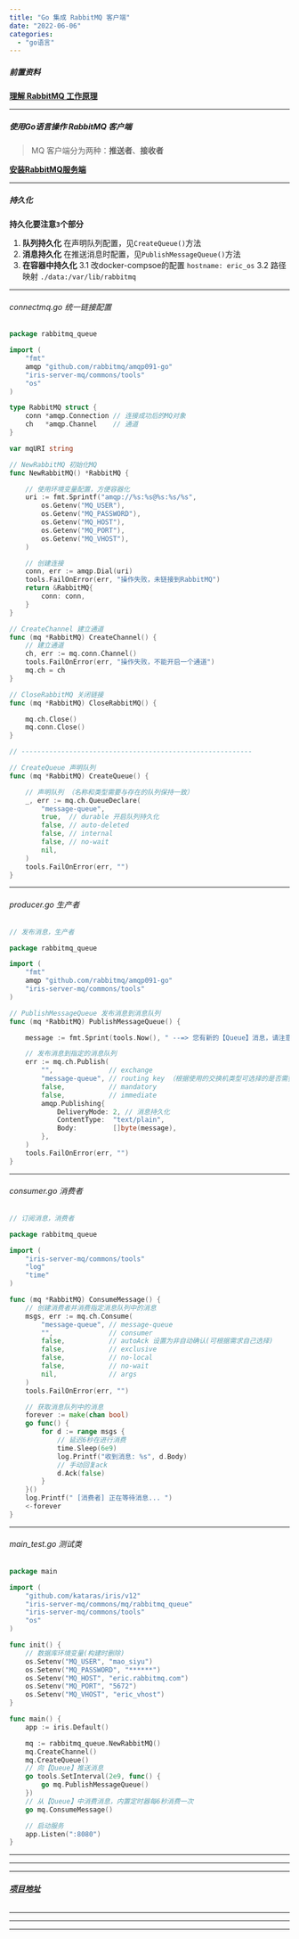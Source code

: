 ```yaml
---
title: "Go 集成 RabbitMQ 客户端"
date: "2022-06-06"
categories: 
  - "go语言"
---
```


##### 前置资料

**[理解 RabbitMQ 工作原理](http://www.dev-share.top/2022/09/09/%e7%90%86%e8%a7%a3-rabbitmq-%e5%b7%a5%e4%bd%9c%e5%8e%9f%e7%90%86/ "理解 RabbitMQ 工作原理")**

* * *

##### 使用Go语言操作 RabbitMQ 客户端

> MQ 客户端分为两种：**推送者**、**接收者**

**[安装RabbitMQ服务端](http://www.dev-share.top/2020/02/09/docker-compose-%e5%ae%89%e8%a3%85-rabbitmq/ "安装RabbitMQ服务端")**

* * *

##### **持久化**

**持久化要注意`3`个部分**

1. **队列持久化** 在声明队列配置，见`CreateQueue()`方法
2. **消息持久化** 在推送消息时配置，见`PublishMessageQueue()`方法
3. **在容器中持久化** 3.1 改docker-compsoe的配置 `hostname: eric_os` 3.2 路径映射 `./data:/var/lib/rabbitmq`

* * *

###### connectmq.go 统一链接配置

```go
package rabbitmq_queue

import (
    "fmt"
    amqp "github.com/rabbitmq/amqp091-go"
    "iris-server-mq/commons/tools"
    "os"
)

type RabbitMQ struct {
    conn *amqp.Connection // 连接成功后的MQ对象
    ch   *amqp.Channel    // 通道
}

var mqURI string

// NewRabbitMQ 初始化MQ
func NewRabbitMQ() *RabbitMQ {

    // 使用环境变量配置，方便容器化
    uri := fmt.Sprintf("amqp://%s:%s@%s:%s/%s",
        os.Getenv("MQ_USER"),
        os.Getenv("MQ_PASSWORD"),
        os.Getenv("MQ_HOST"),
        os.Getenv("MQ_PORT"),
        os.Getenv("MQ_VHOST"),
    )

    // 创建连接
    conn, err := amqp.Dial(uri)
    tools.FailOnError(err, "操作失败，未链接到RabbitMQ")
    return &RabbitMQ{
        conn: conn,
    }
}

// CreateChannel 建立通道
func (mq *RabbitMQ) CreateChannel() {
    // 建立通道
    ch, err := mq.conn.Channel()
    tools.FailOnError(err, "操作失败，不能开启一个通道")
    mq.ch = ch
}

// CloseRabbitMQ 关闭链接
func (mq *RabbitMQ) CloseRabbitMQ() {

    mq.ch.Close()
    mq.conn.Close()
}

// ----------------------------------------------------------

// CreateQueue 声明队列
func (mq *RabbitMQ) CreateQueue() {

    // 声明队列 （名称和类型需要与存在的队列保持一致）
    _, err := mq.ch.QueueDeclare(
        "message-queue",
        true,  // durable 开启队列持久化
        false, // auto-deleted
        false, // internal
        false, // no-wait
        nil,
    )
    tools.FailOnError(err, "")
}

```

* * *

###### producer.go 生产者

```go
// 发布消息，生产者

package rabbitmq_queue

import (
    "fmt"
    amqp "github.com/rabbitmq/amqp091-go"
    "iris-server-mq/commons/tools"
)

// PublishMessageQueue 发布消息到消息队列
func (mq *RabbitMQ) PublishMessageQueue() {

    message := fmt.Sprint(tools.Now(), " --=> 您有新的【Queue】消息，请注意查收！")

    // 发布消息到指定的消息队列
    err := mq.ch.Publish(
        "",              // exchange
        "message-queue", // routing key （根据使用的交换机类型可选择的是否需要routing key），如果不选择交换机，该参数为消息队列名称
        false,           // mandatory
        false,           // immediate
        amqp.Publishing{
            DeliveryMode: 2, // 消息持久化
            ContentType:  "text/plain",
            Body:         []byte(message),
        },
    )
    tools.FailOnError(err, "")
}

```

* * *

###### consumer.go 消费者

```go
// 订阅消息，消费者

package rabbitmq_queue

import (
    "iris-server-mq/commons/tools"
    "log"
    "time"
)

func (mq *RabbitMQ) ConsumeMessage() {
    // 创建消费者并消费指定消息队列中的消息
    msgs, err := mq.ch.Consume(
        "message-queue", // message-queue
        "",              // consumer
        false,           // autoAck 设置为非自动确认(可根据需求自己选择)
        false,           // exclusive
        false,           // no-local
        false,           // no-wait
        nil,             // args
    )
    tools.FailOnError(err, "")

    // 获取消息队列中的消息
    forever := make(chan bool)
    go func() {
        for d := range msgs {
            // 延迟6秒在进行消费
            time.Sleep(6e9)
            log.Printf("收到消息: %s", d.Body)
            // 手动回复ack
            d.Ack(false)
        }
    }()
    log.Printf(" [消费者] 正在等待消息... ")
    <-forever
}

```

* * *

###### main\_test.go 测试类

```go
package main

import (
    "github.com/kataras/iris/v12"
    "iris-server-mq/commons/mq/rabbitmq_queue"
    "iris-server-mq/commons/tools"
    "os"
)

func init() {
    // 数据库环境变量(构建时删除)
    os.Setenv("MQ_USER", "mao_siyu")
    os.Setenv("MQ_PASSWORD", "******")
    os.Setenv("MQ_HOST", "eric.rabbitmq.com")
    os.Setenv("MQ_PORT", "5672")
    os.Setenv("MQ_VHOST", "eric_vhost")
}

func main() {
    app := iris.Default()

    mq := rabbitmq_queue.NewRabbitMQ()
    mq.CreateChannel()
    mq.CreateQueue()
    // 向【Queue】推送消息
    go tools.SetInterval(2e9, func() {
        go mq.PublishMessageQueue()
    })
    // 从【Queue】中消费消息，内置定时器每6秒消费一次
    go mq.ConsumeMessage()

    // 启动服务
    app.Listen(":8080")
}

```

* * *

* * *

* * *

###### **[项目地址](https://gitee.com/eric-mao/iris-server-mq "项目地址")**

* * *

* * *

* * *
